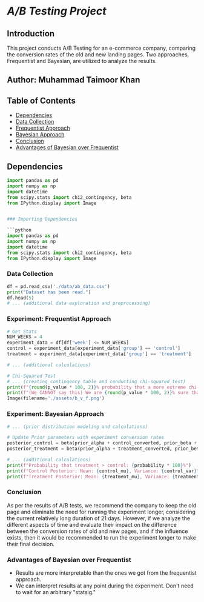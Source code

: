 # _A/B Testing Project_

## Introduction

This project conducts A/B Testing for an e-commerce company, comparing the conversion rates of the old and new landing pages. Two approaches, Frequentist and Bayesian, are utilized to analyze the results.

## Author: Muhammad Taimoor Khan

## Table of Contents

- [Dependencies](#dependencies)
- [Data Collection](#data-collection)
- [Frequentist Approach](#experiment-frequentist-approach)
- [Bayesian Approach](#experiment-bayesian-approach)
- [Conclusion](#conclusion)
- [Advantages of Bayesian over Frequentist](#advantages-of-bayesian-over-frequentist)

## Dependencies

```python
import pandas as pd
import numpy as np
import datetime
from scipy.stats import chi2_contingency, beta
from IPython.display import Image


### Importing Dependencies

```python
import pandas as pd
import numpy as np
import datetime
from scipy.stats import chi2_contingency, beta
from IPython.display import Image
```

### Data Collection
```python
df = pd.read_csv('./data/ab_data.csv')
print("Dataset has been read.")
df.head(5)
# ... (additional data exploration and preprocessing)
```

### Experiment: Frequentist Approach
```python
# Get Stats
NUM_WEEKS = 4
experiment_data = df[df['week'] <= NUM_WEEKS]
control = experiment_data[experiment_data['group'] == 'control']
treatment = experiment_data[experiment_data['group'] == 'treatment']

# ... (additional calculations)

# Chi-Squared Test
# ... (creating contingency table and conducting chi-squared test)
print(f"{round(p_value * 100, 2)}% probability that a more extreme chi-square than {round(chi, 3)} would have occurred by chance.")
print(f"(We CANNOT say this) We are {round(p_value * 100, 2)}% sure that our lift = {lift}%")
Image(filename='./assets/b_v_f.png')
```

### Experiment: Bayesian Approach
```python
# ... (prior distribution modeling and calculations)

# Update Prior parameters with experiment conversion rates
posterior_control = beta(prior_alpha + control_converted, prior_beta + control_unconverted)
posterior_treatment = beta(prior_alpha + treatment_converted, prior_beta + treatment_unconverted)

# ... (additional calculations)
print(f"Probability that treatment > control: {probability * 100}%")
print(f"Control Posterior: Mean: {control_mu}, Variance: {control_var}")
print(f"Treatment Posterior: Mean: {treatment_mu}, Variance: {treatment_var}")
```

### Conclusion
As per the results of A/B tests, we recommend the company to keep the old page and eliminate the need for running the experiment longer, considering the current relatively long duration of 21 days. However, if we analyze the different aspects of time and evaluate their impact on the difference between the conversion rates of old and new pages, and if the influence exists, then it would be recommended to run the experiment longer to make their final decision.

### Advantages of Bayesian over Frequentist
- Results are more interpretable than the ones we got from the frequentist approach.
- We can interpret results at any point during the experiment. Don't need to wait for an arbitrary "statsig."
